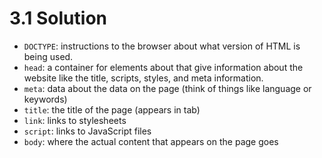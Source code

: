 # 3.1 Solution

- `DOCTYPE`: instructions to the browser about what version of HTML is being used.
- `head`: a container for elements about that give information about the website like the title, scripts, styles, and meta information.
- `meta`: data about the data on the page (think of things like language or keywords)
- `title`: the title of the page (appears in tab)
- `link`: links to stylesheets
- `script`: links to JavaScript files
- `body`: where the actual content that appears on the page goes
